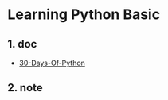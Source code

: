# Learning Python Basic


## 1. doc
- [30-Days-Of-Python](https://github.com/Asabeneh/30-Days-Of-Python)




## 2. note


